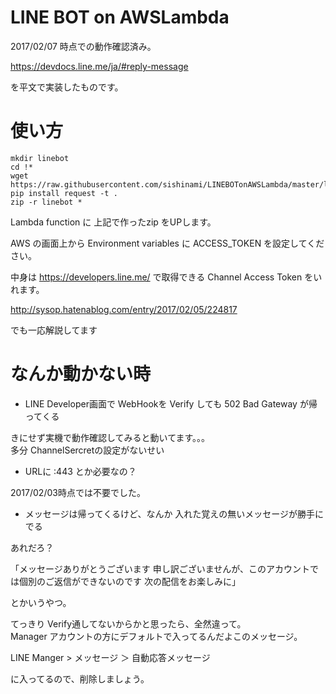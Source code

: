 # LINE BOT on AWSLambda

2017/02/07 時点での動作確認済み。

<https://devdocs.line.me/ja/#reply-message>

を平文で実装したものです。


# 使い方
```
mkdir linebot
cd !*
wget https://raw.githubusercontent.com/sishinami/LINEBOTonAWSLambda/master/lambda_function.py
pip install request -t .
zip -r linebot *
```

Lambda function に 上記で作ったzip をUPします。

AWS の画面上から
Environment variables に 
ACCESS_TOKEN 
を設定してください。

中身は
<https://developers.line.me/>
で取得できる Channel Access Token をいれます。

<http://sysop.hatenablog.com/entry/2017/02/05/224817>

でも一応解説してます

# なんか動かない時

* LINE Developer画面で WebHookを Verify しても 502 Bad Gateway が帰ってくる

きにせず実機で動作確認してみると動いてます。。。  
多分 ChannelSercretの設定がないせい


* URLに :443 とか必要なの？

2017/02/03時点では不要でした。

* メッセージは帰ってくるけど、なんか 入れた覚えの無いメッセージが勝手にでる

あれだろ？ 

「メッセージありがとうございます 申し訳ございませんが、このアカウントでは個別のご返信ができないのです 次の配信をお楽しみに」

とかいうやつ。

てっきり Verify通してないからかと思ったら、全然違って。  
Manager アカウントの方にデフォルトで入ってるんだよこのメッセージ。  

LINE Manger > メッセージ ＞ 自動応答メッセージ

に入ってるので、削除しましょう。


